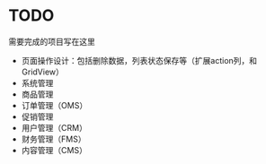 # TODO

需要完成的项目写在这里
+ 页面操作设计：包括删除数据，列表状态保存等（扩展action列，和GridView）
+ 系统管理
+ 商品管理
+ 订单管理（OMS）
+ 促销管理
+ 用户管理（CRM）
+ 财务管理（FMS）
+ 内容管理（CMS）